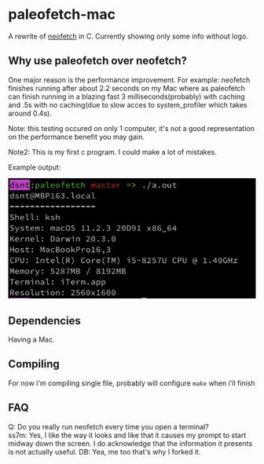 paleofetch-mac
==========

A rewrite of [neofetch](https://github.com/dylanaraps/neofetch) in C.
Currently showing only some info without logo.


Why use paleofetch over neofetch?
-----------------------------------------
One major reason is the performance improvement. For example: neofetch finishes running after about 2.2 seconds on my Mac where as paleofetch can finish running in a blazing fast 3 milliseconds(probably) with caching and .5s with no caching(due to slow acces to system_profiler which takes around 0.4s).

Note: this testing occured on only 1 computer, it's not a good representation on the performance benefit you may gain.

Note2: This is my first c program. I could make a lot of mistakes.

Example output:

![example output](example.png)

Dependencies
------------
Having a Mac.


Compiling
---------
For now i'm compiling single file, probably will configure `make` when i'll finish

FAQ
---

Q: Do you really run neofetch every time you open a terminal?  
ss7m: Yes, I like the way it looks and like that it causes my prompt to start midway
down the screen. I do acknowledge that the information it presents is not actually useful.
DB: Yea, me too that's why I forked it.
